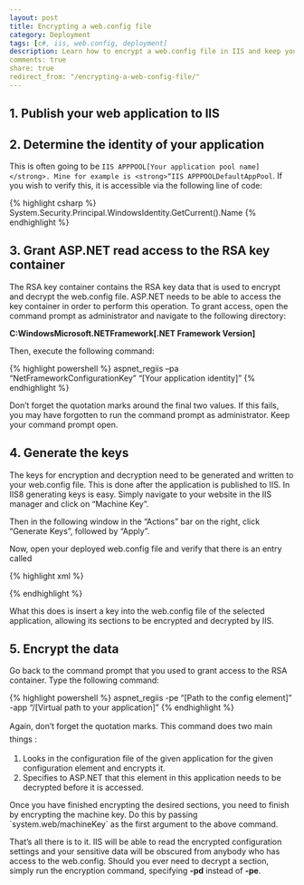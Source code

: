 ```yaml
---
layout: post
title: Encrypting a web.config file
category: Deployment
tags: [c#, iis, web.config, deployment]
description: Learn how to encrypt a web.config file in IIS and keep your sensitive information safe!
comments: true
share: true
redirect_from: "/encrypting-a-web-config-file/"
---
```

## 1. Publish your web application to IIS

## 2. Determine the identity of your application

This is often going to be `IIS APPPOOL[Your application pool name]</strong>. Mine for example is <strong>“IIS APPPOOLDefaultAppPool`.
If you wish to verify this, it is accessible via the following line of code:

{% highlight csharp %}
 System.Security.Principal.WindowsIdentity.GetCurrent().Name
{% endhighlight %}

## 3. Grant ASP.NET read access to the RSA key container

The RSA key container contains the RSA key data that is used to encrypt and decrypt the web.config file. ASP.NET needs to be able to access the key container in order to perform this operation. To grant access, open the command prompt as administrator and navigate to the following directory:

**C:WindowsMicrosoft.NETFramework[.NET Framework Version]**

Then, execute the following command:

{% highlight powershell %}
 aspnet_regiis –pa “NetFrameworkConfigurationKey” “[Your application identity]”
{% endhighlight %}

Don’t forget the quotation marks around the final two values. If this fails, you may have forgotten to run the command prompt as administrator. Keep your command prompt open.
<a id="more"></a><a id="more-52"></a>

## 4. Generate the keys

The keys for encryption and decryption need to be generated and written to your web.config file. This is done after the application is published to IIS. In IIS8 generating keys is easy. Simply navigate to your website in the IIS manager and click on “Machine Key”.

[](http://thepragmaticdeveloper.files.wordpress.com/2013/01/wc1.png)

Then in the following window in the “Actions” bar on the right, click “Generate Keys”, followed by “Apply”.

[](http://thepragmaticdeveloper.files.wordpress.com/2013/01/wc2.png)

Now, open your deployed web.config file and verify that there is an entry called

{% highlight xml %}

{% endhighlight %}

What this does is insert a key into the web.config file of the selected application, allowing its sections to be encrypted and decrypted by IIS.

## 5. Encrypt the data

Go back to the command prompt that you used to grant access to the RSA container. Type the following command:

{% highlight powershell %}
aspnet_regiis -pe “[Path to the config element]” -app “/[Virtual path to your application]”
{% endhighlight %}

Again, don’t forget the quotation marks. <span style="line-height:1.6;">This command does two main things :</span>

<ol>
<li>Looks in the configuration file of the given application for the given configuration element and encrypts it.</li>
<li>Specifies to ASP.NET that this element in this application needs to be decrypted before it is accessed.</li>
</ol>
Once you have finished encrypting the desired sections, you need to finish by encrypting the machine key. Do this by passing `system.web/machineKey` as the first argument to the above command.

That’s all there is to it. IIS will be able to read the encrypted configuration settings and your sensitive data will be obscured from anybody who has access to the web.config. Should you ever need to decrypt a section, simply run the encryption command, specifying **-pd** instead of **-pe**.

